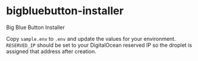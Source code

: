 # bigbluebutton-installer
Big Blue Button Installer

Copy `sample.env` to `.env` and update the values for your environment.
`RESERVED_IP` should be set to your DigitalOcean reserved IP so the droplet
is assigned that address after creation.
